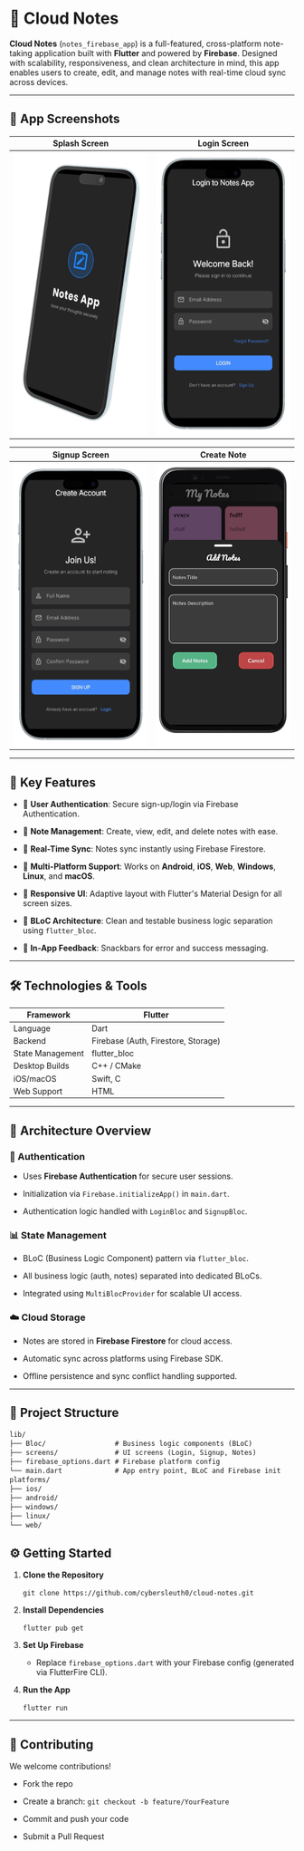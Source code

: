 
# 📝 Cloud Notes

**Cloud Notes** (`notes_firebase_app`) is a full-featured, cross-platform note-taking application built with **Flutter** and powered by **Firebase**. Designed with scalability, responsiveness, and clean architecture in mind, this app enables users to create, edit, and manage notes with real-time cloud sync across devices.

----------

## 📸 App Screenshots

| **Splash Screen** | **Login Screen** |
|-------------------|------------------|
| <img src="ScreenShots/splash-left.png" width="300" height="500"/> | <img src="ScreenShots/login-portrait.png" width="300" height="500"/> |

| **Signup Screen** | **Create Note** |
|-------------------|------------------|
| <img src="ScreenShots/signup-portrait.png" width="300" height="500"/> | <img src="ScreenShots/newNote-portrait.png" width="300" height="500"/> |


----------

## 🚀 Key Features

-   🔐 **User Authentication**: Secure sign-up/login via Firebase Authentication.
    
-   📝 **Note Management**: Create, view, edit, and delete notes with ease.
    
-   🔄 **Real-Time Sync**: Notes sync instantly using Firebase Firestore.
    
-   📱 **Multi-Platform Support**: Works on **Android**, **iOS**, **Web**, **Windows**, **Linux**, and **macOS**.
    
-   🎨 **Responsive UI**: Adaptive layout with Flutter's Material Design for all screen sizes.
    
-   🧠 **BLoC Architecture**: Clean and testable business logic separation using `flutter_bloc`.
    
-   🔔 **In-App Feedback**: Snackbars for error and success messaging.
    

----------

## 🛠️ Technologies & Tools

| Framework | Flutter |
|--|--|
| Language | Dart |
|Backend  |Firebase (Auth, Firestore, Storage)|
| State Management | flutter_bloc |
|Desktop Builds|C++ / CMake|
|iOS/macOS|Swift, C|
|Web Support|HTML|

----------

## 🧩 Architecture Overview

### 🔐 Authentication

-   Uses **Firebase Authentication** for secure user sessions.
    
-   Initialization via `Firebase.initializeApp()` in `main.dart`.
    
-   Authentication logic handled with `LoginBloc` and `SignupBloc`.
    

### 📊 State Management

-   BLoC (Business Logic Component) pattern via `flutter_bloc`.
    
-   All business logic (auth, notes) separated into dedicated BLoCs.
    
-   Integrated using `MultiBlocProvider` for scalable UI access.
    

### ☁️ Cloud Storage

-   Notes are stored in **Firebase Firestore** for cloud access.
    
-   Automatic sync across platforms using Firebase SDK.
    
-   Offline persistence and sync conflict handling supported.
    

----------

## 🧱 Project Structure

    lib/
    ├── Bloc/                 # Business logic components (BLoC)
    ├── screens/              # UI screens (Login, Signup, Notes)
    ├── firebase_options.dart # Firebase platform config
    └── main.dart             # App entry point, BLoC and Firebase init
    platforms/
    ├── ios/
    ├── android/
    ├── windows/
    ├── linux/
    └── web/


## ⚙️ Getting Started

1.  **Clone the Repository**
    
       
    `git clone https://github.com/cybersleuth0/cloud-notes.git` 
    
2.  **Install Dependencies**
    
    `flutter pub get` 
    
3.  **Set Up Firebase**
    
    -   Replace `firebase_options.dart` with your Firebase config (generated via FlutterFire CLI).
        
4.  **Run the App**
       
    `flutter run` 
    

----------

## 🤝 Contributing

We welcome contributions!

-   Fork the repo
    
-   Create a branch: `git checkout -b feature/YourFeature`
    
-   Commit and push your code
    
-   Submit a Pull Request
    


